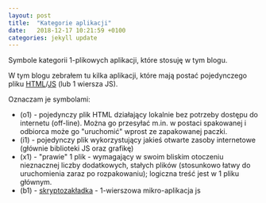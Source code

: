 ```yaml
---
layout: post
title:  "Kategorie aplikacji"
date:   2018-12-17 10:21:59 +0100
categories: jekyll update
---
```

Symbole kategorii 1-plikowych aplikacji, które stosuję w tym blogu.

W tym blogu zebrałem tu kilka aplikacji, które mają postać pojedynczego pliku [HTML](https://pl.wikipedia.org/wiki/HTML)/[JS](https://pl.wikipedia.org/wiki/JavaScript) (lub 1 wiersza JS).

Oznaczam je symbolami:
- (o1) - pojedynczy plik HTML działający lokalnie bez potrzeby dostępu do internetu (off-line). Można go przesyłać m.in. w postaci spakowanej i odbiorca może go "uruchomić" wprost ze zapakowanej paczki.
- (i1) - pojedynczy plik wykorzystujący jakieś otwarte zasoby internetowe (głównie biblioteki JS oraz grafikę)
- (x1) - "prawie" 1 plik - wymagający w swoim bliskim otoczeniu nieznacznej liczby dodatkowych, stałych plików (stosunkowo łatwy do uruchomienia zaraz po rozpakowaniu); logiczna treść jest w 1 pliku głównym.
- (b1) - [skryptozakładka](https://pl.wikipedia.org/wiki/Skryptozak%C5%82adka) - 1-wierszowa mikro-aplikacja js 



